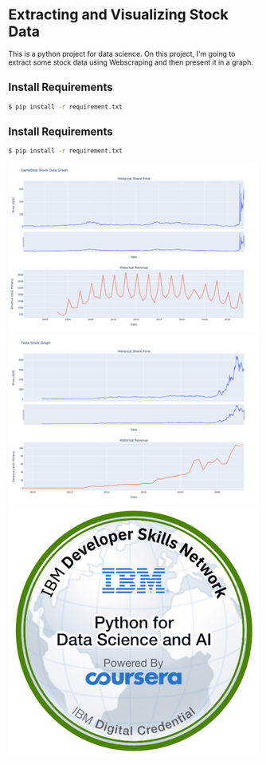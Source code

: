 # Extracting and Visualizing Stock Data
This is a python project for data science. On this project, I'm going to extract some stock data using Webscraping and then present it in a graph.

## Install Requirements
```bash
$ pip install -r requirement.txt

```
## Install Requirements

```bash
$ pip install -r requirement.txt
```
![model's output](./gamestop_stock_data.png)
![model's output](./tesla_stock_graph.png)
![certificate](./Python_for_Data_Sci_and_AI_Foundational.png)



